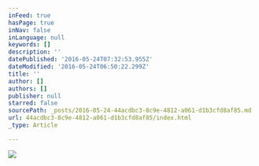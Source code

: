 ```yaml
---
inFeed: true
hasPage: true
inNav: false
inLanguage: null
keywords: []
description: ''
datePublished: '2016-05-24T07:32:53.955Z'
dateModified: '2016-05-24T06:50:22.299Z'
title: ''
author: []
authors: []
publisher: null
starred: false
sourcePath: _posts/2016-05-24-44acdbc3-8c9e-4812-a061-d1b3cfd8af85.md
url: 44acdbc3-8c9e-4812-a061-d1b3cfd8af85/index.html
_type: Article

---
```

![](https://the-grid-user-content.s3-us-west-2.amazonaws.com/3dfbbb2c-6ed0-4a7f-b43d-854683e0ceba.jpg)